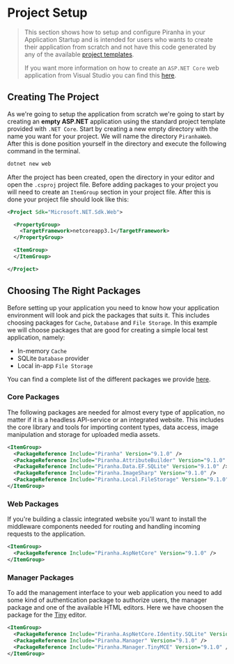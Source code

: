 # Project Setup

> This section shows how to setup and configure Piranha in your Application Startup and is intended for users who wants to create their application from scratch and not have this code generated by any of the available [project templates](project-templates).
>
> If you want more information on how to create an `ASP.NET Core` web application from Visual Studio you can find this [here](https://docs.microsoft.com/en-us/visualstudio/ide/quickstart-aspnet-core?view=vs-2019&WT.mc_id=DOP-MVP-5003834).

## Creating The Project

As we're going to setup the application from scratch we're going to start by creating an **empty ASP.NET** application using the standard project template provided with `.NET Core`. Start by creating a new empty directory with the name you want for your project. We will name the directory `PiranhaWeb`. After this is done position yourself in the directory and execute the following command in the terminal.

~~~ bash
dotnet new web
~~~

After the project has been created, open the directory in your editor and open the `.csproj` project file. Before adding packages to your project you will need to create an `ItemGroup` section in your project file. After this is done your project file should look like this:

~~~ xml
<Project Sdk="Microsoft.NET.Sdk.Web">

  <PropertyGroup>
    <TargetFramework>netcoreapp3.1</TargetFramework>
  </PropertyGroup>

  <ItemGroup>
  </ItemGroup>

</Project>
~~~

## Choosing The Right Packages

Before setting up your application you need to know how your application environment will look and pick the packages that suits it. This includes choosing packages for `Cache`, `Database` and `File Storage`. In this example we will choose packages that are good for creating a simple local test application, namely:

* In-memory `Cache`
* SQLite `Database` provider
* Local in-app `File Storage`

You can find a complete list of the different packages we provide [here](packages).

### Core Packages

The following packages are needed for almost every type of application, no matter if it is a headless API-service or an integrated website. This includes the core library and tools for importing content types, data access, image manipulation and storage for uploaded media assets.

~~~ xml
<ItemGroup>
  <PackageReference Include="Piranha" Version="9.1.0" />
  <PackageReference Include="Piranha.AttributeBuilder" Version="9.1.0" />
  <PackageReference Include="Piranha.Data.EF.SQLite" Version="9.1.0" />
  <PackageReference Include="Piranha.ImageSharp" Version="9.1.0" />
  <PackageReference Include="Piranha.Local.FileStorage" Version="9.1.0" />
</ItemGroup>
~~~

### Web Packages

If you're building a classic integrated website you'll want to install the middleware components needed for routing and handling incoming requests to the application.

~~~ xml
<ItemGroup>
  <PackageReference Include="Piranha.AspNetCore" Version="9.1.0" />
</ItemGroup>
~~~

### Manager Packages

To add the management interface to your web application you need to add some kind of authentication package to authorize users, the manager package and one of the available HTML editors. Here we have choosen the package for the [Tiny](https://www.tiny.cloud) editor.

~~~ xml
<ItemGroup>
  <PackageReference Include="Piranha.AspNetCore.Identity.SQLite" Version="9.1.0" />
  <PackageReference Include="Piranha.Manager" Version="9.1.0" />
  <PackageReference Include="Piranha.Manager.TinyMCE" Version="9.1.0" />
</ItemGroup>
~~~
